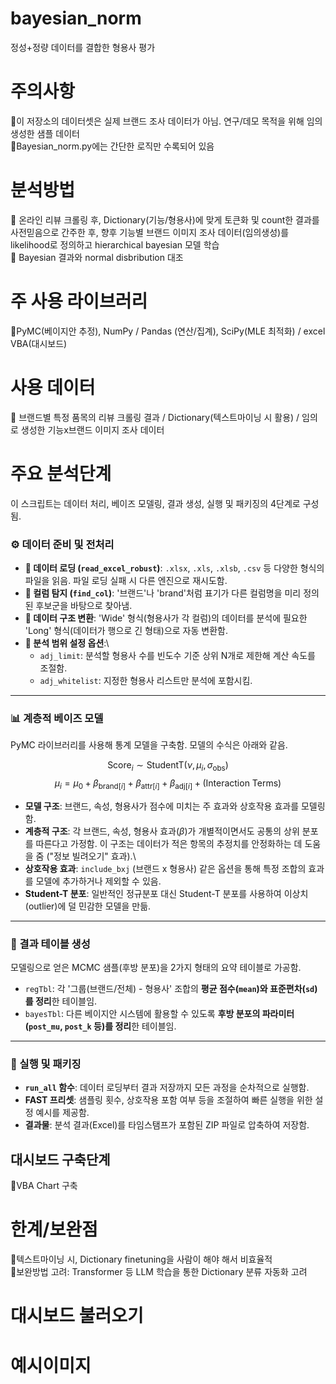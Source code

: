 # bayesian_norm
정성+정량 데이터를 결합한 형용사 평가

# 주의사항
📍이 저장소의 데이터셋은 실제 브랜드 조사 데이터가 아님. 연구/데모 목적을 위해 임의 생성한 샘플 데이터\
📍Bayesian_norm.py에는 간단한 로직만 수록되어 있음

# 분석방법
📍 온라인 리뷰 크롤링 후, Dictionary(기능/형용사)에 맞게 토큰화 및 count한 결과를 사전믿음으로 간주한 후, 향후 기능별 브랜드 이미지 조사 데이터(임의생성)를 likelihood로 정의하고 hierarchical bayesian 모델 학습\
📍 Bayesian 결과와 normal disbribution 대조

# 주 사용 라이브러리
📍PyMC(베이지안 추정), NumPy / Pandas (연산/집계), SciPy(MLE 최적화) / excel VBA(대시보드)

# 사용 데이터
📍 브랜드별 특정 품목의 리뷰 크롤링 결과 / Dictionary(텍스트마이닝 시 활용) / 임의로 생성한 기능x브랜드 이미지 조사 데이터

# 주요 분석단계
이 스크립트는 데이터 처리, 베이즈 모델링, 결과 생성, 실행 및 패키징의 4단계로 구성됨.

### ⚙️ 데이터 준비 및 전처리
- **📄 데이터 로딩 (`read_excel_robust`)**: `.xlsx`, `.xls`, `.xlsb`, `.csv` 등 다양한 형식의 파일을 읽음. 파일 로딩 실패 시 다른 엔진으로 재시도함.
- **🔎 컬럼 탐지 (`find_col`)**: '브랜드'나 'brand'처럼 표기가 다른 컬럼명을 미리 정의된 후보군을 바탕으로 찾아냄.
- **🔄 데이터 구조 변환**: 'Wide' 형식(형용사가 각 컬럼)의 데이터를 분석에 필요한 'Long' 형식(데이터가 행으로 긴 형태)으로 자동 변환함.
- **🔧 분석 범위 설정 옵션**:\
  - `adj_limit`: 분석할 형용사 수를 빈도수 기준 상위 N개로 제한해 계산 속도를 조절함.
  - `adj_whitelist`: 지정한 형용사 리스트만 분석에 포함시킴.

***

### 📊 계층적 베이즈 모델

PyMC 라이브러리를 사용해 통계 모델을 구축함. 모델의 수식은 아래와 같음.

$$
\text{Score}_{i} \sim \text{StudentT}(\nu, \mu_i, \sigma_{\text{obs}})
$$
$$
\mu_i = \mu_0 + \beta_{\text{brand}[i]} + \beta_{\text{attr}[i]} + \beta_{\text{adj}[i]} + (\text{Interaction Terms})
$$

- **모델 구조**: 브랜드, 속성, 형용사가 점수에 미치는 주 효과와 상호작용 효과를 모델링함.
- **계층적 구조**: 각 브랜드, 속성, 형용사 효과($\beta$)가 개별적이면서도 공통의 상위 분포를 따른다고 가정함. 이 구조는 데이터가 적은 항목의 추정치를 안정화하는 데 도움을 줌 ("정보 빌려오기" 효과).\
- **상호작용 효과**: `include_bxj` (브랜드 x 형용사) 같은 옵션을 통해 특정 조합의 효과를 모델에 추가하거나 제외할 수 있음.
- **Student-T 분포**: 일반적인 정규분포 대신 Student-T 분포를 사용하여 이상치(outlier)에 덜 민감한 모델을 만듦.

***

### 📑 결과 테이블 생성
모델링으로 얻은 MCMC 샘플(후방 분포)을 2가지 형태의 요약 테이블로 가공함.
- `regTbl`: 각 '그룹(브랜드/전체) - 형용사' 조합의 **평균 점수(`mean`)와 표준편차(`sd`)를 정리**한 테이블임.
- `bayesTbl`: 다른 베이지안 시스템에 활용할 수 있도록 **후방 분포의 파라미터(`post_mu`, `post_k` 등)를 정리**한 테이블임.

***

### 🚀 실행 및 패키징
- **`run_all` 함수**: 데이터 로딩부터 결과 저장까지 모든 과정을 순차적으로 실행함.
- **FAST 프리셋**: 샘플링 횟수, 상호작용 포함 여부 등을 조절하여 빠른 실행을 위한 설정 예시를 제공함.
- **결과물**: 분석 결과(Excel)를 타임스탬프가 포함된 ZIP 파일로 압축하여 저장함.

## 대시보드 구축단계
📍VBA Chart 구축

# 한계/보완점
📍텍스트마이닝 시, Dictionary finetuning을 사람이 해야 해서 비효율적\
📍보완방법 고려: Transformer 등 LLM 학습을 통한 Dictionary 분류 자동화 고려

# 대시보드 불러오기

# 예시이미지
